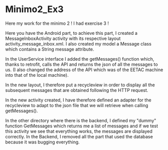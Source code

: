 # Minimo2_Ex3
Here my work for the minimo 2 ! I had exercise 3 !

Here you have the Android part, to achieve this part, I created a MessageInboxActivity activity with its respective layout activity_message_inbox.xml. I also created my model a Message class which contains a String message attribute.

In the UserService interface I added the getMessages() function which, thanks to retrofit, calls the API and returns the json of all the messages to us. (I also changed the address of the API which was of the EETAC machine into that of the local machine).

In the new layout, I therefore put a recycleview in order to display all the subsequent messages that are obtained following the HTTP request.

In the new activity created, I have therefore defined an adapter for the recycleview to adapt to the json file that we will retrieve when calling getMessages().

In the other directory where there is the backend, I defined my "dummy" function GetMessages which returns me a list of messages and if we test this activity we see that everything works, the messages are displayed correctly.
In the Backend, I removed all the part that used the database because it was bugging everything.
